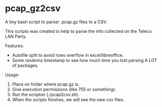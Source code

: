 # pcap_gz2csv
A tiny bash script to parser .pcap.gz files to a CSV.

This scripto was created to help to parse the info collected on the Teleco LAN Party.


Features:
- Autofile split to avoid rows overflow in excel/libreoffice.
- Some randoms timestamp to see how much time you lost parsing A LOT of packages.


Usage:
1. Place on folder where pcap.gz is.
2. Give execution permissions (like 755 or something).
3. Run the scriptoo (./pcap2csv.sh).
4. When the scripto finishes, we will see the new csv files.
